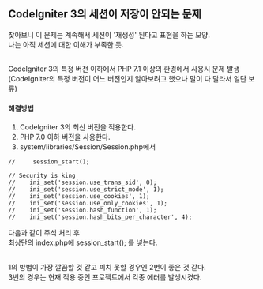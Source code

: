 ## CodeIgniter 3의 세션이 저장이 안되는 문제
찾아보니 이 문제는 계속해서 세션이 '재생성' 된다고 표현을 하는 모양.<br/>
나는 아직 세션에 대한 이해가 부족한 듯.
##
CodeIgniter 3의 특정 버전 이하에서 PHP 7.1 이상의 환경에서 사용시 문제 발생<br/>
(CodeIgniter의 특정 버전이 어느 버전인지 알아보려고 했으나 말이 다 달라서 일단 보류)
#### 해결방법
1. CodeIgniter 3의 최신 버전을 적용한다.
2. PHP 7.0 이하 버전을 사용한다.
3. system/libraries/Session/Session.php에서
```
//     session_start();

// Security is king
//    ini_set('session.use_trans_sid', 0);
//    ini_set('session.use_strict_mode', 1);
//    ini_set('session.use_cookies', 1);
//    ini_set('session.use_only_cookies', 1);
//    ini_set('session.hash_function', 1);
//    ini_set('session.hash_bits_per_character', 4);
```
다음과 같이 주석 처리 후 <br/>
최상단의 index.php에 session_start(); 를 넣는다.

##
1의 방법이 가장 깔끔할 것 같고 피치 못할 경우엔 2번이 좋은 것 같다.<br/>
3번의 경우는 현재 적용 중인 프로젝트에서 각종 에러를 발생시켰다.
